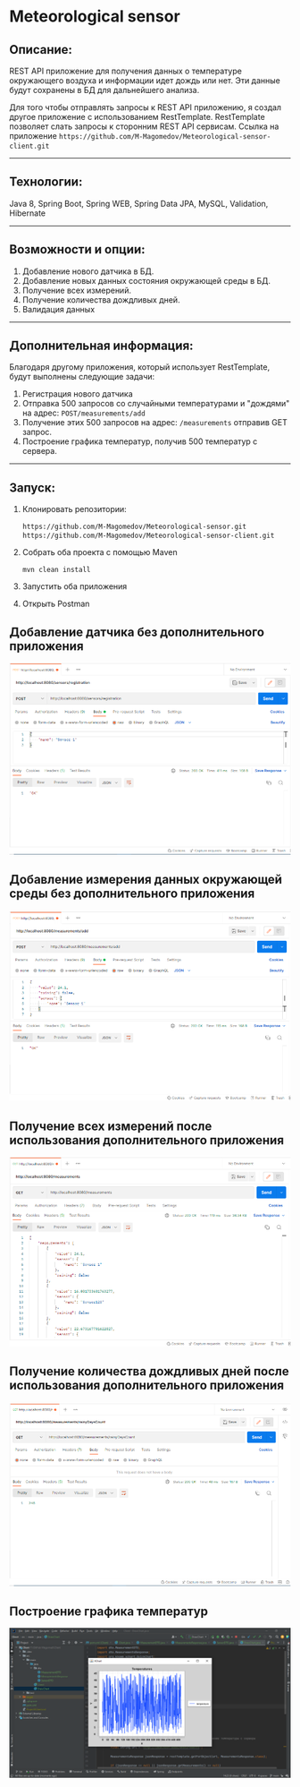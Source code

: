 # Meteorological sensor

## Описание:
REST API приложение для получения данных о температуре окружающего воздуха и информации идет дождь или нет.
Эти данные будут сохранены в БД для дальнейшего анализа.

Для того чтобы отправлять запросы к REST API приложению, я создал другое приложение 
с использованием RestTemplate. RestTemplate позволяет слать запросы к
сторонним REST API сервисам. 
Ссылка на приложение ```https://github.com/M-Magomedov/Meteorological-sensor-client.git```

---
## Технологии:
Java 8, Spring Boot, Spring WEB, Spring Data JPA, MySQL, Validation, Hibernate

---

## Возможности и опции:
1) Добавление нового датчика в БД.
2) Добавление новых данных состояния окружающей среды в БД.
3) Получение всех измерений.
4) Получение количества дождливых дней.
5) Валидация данных

---

## Дополнительная информация:
Благодаря другому приложения, который использует RestTemplate, будут выполнены следующие задачи:
1) Регистрация нового датчика
2) Отправка 500 запросов со случайными температурами и "дождями" на адрес: ```POST/measurements/add```
3) Получение этих 500 запросов на адрес: ```/measurements``` отправив GET запрос.
4) Построение графика температур, получив 500 температур с сервера. 

---

## Запуск:

1. Клонировать репозитории:

   ```git 
   https://github.com/M-Magomedov/Meteorological-sensor.git
   https://github.com/M-Magomedov/Meteorological-sensor-client.git
   ```

2. Собрать оба проекта с помощью Maven
   ```
   mvn clean install
   ```
   
3. Запустить оба приложения

4. Открыть Postman

## Добавление датчика без дополнительного приложения
![sensors](img/sensors.reg1.png)

## Добавление измерения данных окружающей среды без дополнительного приложения
![Meteorological](img/m.add1.png)

## Получение всех измерений после использования дополнительного приложения
![Meteorological](img/m.get.png)

## Получение количества дождливых дней после использования дополнительного приложения
![Meteorological](img/m.r..png)

## Построение графика температур
![Meteorological](img/chart.png)



